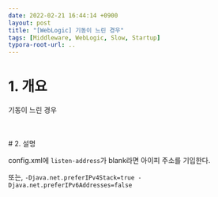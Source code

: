 ```yaml
---
date: 2022-02-21 16:44:14 +0900
layout: post
title: "[WebLogic] 기동이 느린 경우"
tags: [Middleware, WebLogic, Slow, Startup]
typora-root-url: ..
---
```


# 1. 개요

기동이 느린 경우

<br><br># 2. 설명

config.xml에 `listen-address`가 blank라면 아이피 주소를 기입한다.

또는, `-Djava.net.preferIPv4Stack=true -Djava.net.preferIPv6Addresses=false`
